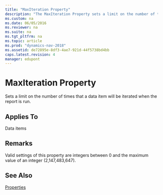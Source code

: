 ```yaml
---
title: "MaxIteration Property"
description: "The MaxIteration Property sets a limit on the number of times that a data item will be iterated when the report is run."
ms.custom: na
ms.date: 06/05/2016
ms.reviewer: na
ms.suite: na
ms.tgt_pltfrm: na
ms.topic: article
ms.prod: "dynamics-nav-2018"
ms.assetid: de72895e-8df3-4ae7-921d-44f5738bd4bb
caps.latest.revision: 4
manager: edupont
---
```

# MaxIteration Property
Sets a limit on the number of times that a data item will be iterated when the report is run.  
  
## Applies To  
 Data items  
  
## Remarks  
 Valid settings of this property are integers between 0 and the maximum value of an integer \(2,147,483,647\).  
  
## See Also  
 [Properties](Properties.md)